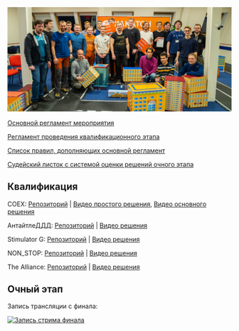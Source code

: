 ![Общее фото, финал очного этапа](../pics/final_2020.jpg)

[Основной регламент мероприятия](Регламент_HSL_март_2020.pdf)

[Регламент проведения квалификационного этапа](Квалификация_HSL_март_2020.pdf)

[Список правил, дополняющих основной регламент](Дополнительные_правила_HSL_март_2020.pdf)

[Судейский листок с системой оценки решений очного этапа](Судейский_листок_HSL_март_2020.pdf)

## Квалификация

COEX: [Репозиторий](https://gitlab.com/sfalexrog/hackathon_kobuki/-/tree/devel) | [Видео простого решения](https://youtu.be/BqnwR_P1MU0), [Видео основного решения](https://youtu.be/PypPD3mdUhM)

АнтайтлеДДД: [Репозиторий](https://gitlab.com/Smehnov/hackathon_kobuki) | [Видео решения](https://www.loom.com/share/2945c6e48f3d46edb4b80833e8821a33)

Stimulator G: [Репозиторий](https://github.com/urpylka/starline-hackathon/) | [Видео решения](https://www.youtube.com/watch?v=Bpk09-oP4mI)

NON_STOP: [Репозиторий](https://gitlab.com/GrigoryV/hackathon_kobuki) | [Видео решения](https://drive.google.com/drive/folders/1d-b9vfNCTq4RNHDqgNP4nCk33isaEqO7)

The Alliance: [Репозиторий](https://github.com/urpylka/starline-hackathon/) | [Видео решения](http://cloud.mail.ru/public/WbBD%2F3WRBNqsjL)

## Очный этап

Запись трансляции с финала:

[![Запись стрима финала](http://img.youtube.com/vi/dGZcBGwn4vg/0.jpg)](http://www.youtube.com/watch?v=dGZcBGwn4vg)
